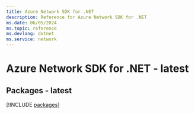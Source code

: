 ```yaml
---
title: Azure Network SDK for .NET
description: Reference for Azure Network SDK for .NET
ms.date: 06/05/2024
ms.topic: reference
ms.devlang: dotnet
ms.service: network
---
```

# Azure Network SDK for .NET - latest
## Packages - latest
[!INCLUDE [packages](network-index.md)]
